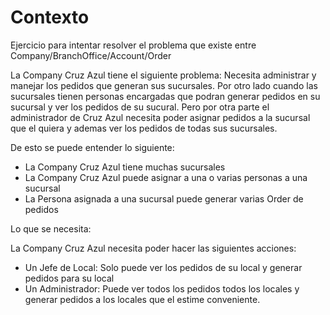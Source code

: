 # Contexto

Ejercicio para intentar resolver el problema que existe entre Company/BranchOffice/Account/Order

La Company Cruz Azul tiene el siguiente problema: Necesita administrar y manejar los pedidos que generan sus sucursales. Por otro lado cuando las sucursales tienen personas encargadas que podran generar pedidos en su sucursal y ver los pedidos de su sucural. Pero por otra parte el administrador de Cruz Azul necesita poder asignar pedidos a la sucursal que el quiera y ademas ver los pedidos de todas sus sucursales.

De esto se puede entender lo siguiente:

* La Company Cruz Azul tiene muchas sucursales
* La Company Cruz Azul puede asignar a una o varias personas a una sucursal
* La Persona asignada a una sucursal puede generar varias Order de pedidos

Lo que se necesita:

La Company Cruz Azul necesita poder hacer las siguientes acciones:
- Un Jefe de Local: Solo puede ver los pedidos de su local y generar pedidos para su local
- Un Administrador: Puede ver todos los pedidos todos los locales y generar pedidos a los locales que el estime conveniente.
